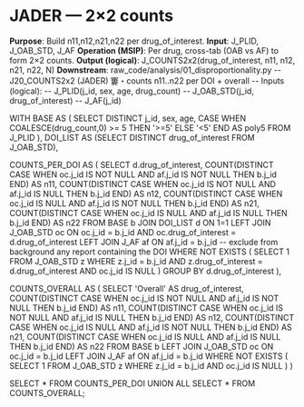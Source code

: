 ﻿# JADER — 2×2 counts
**Purpose**: Build n11,n12,n21,n22 per drug_of_interest.
**Input**: J_PLID, J_OAB_STD, J_AF
**Operation (MSIP)**: Per drug, cross-tab (OAB vs AF) to form 2×2 counts.
**Output (logical)**: J_COUNTS2x2(drug_of_interest, n11, n12, n21, n22, N)
**Downstream**: raw_code/analysis/01_disproportionality.py
-- J20_COUNTS2x2 (JADER) 窶・counts n11..n22 per DOI + overall
-- Inputs (logical):
--   J_PLID(j_id, sex, age, drug_count)
--   J_OAB_STD(j_id, drug_of_interest)
--   J_AF(j_id)

WITH BASE AS (
  SELECT DISTINCT
         j_id,
         sex,
         age,
         CASE WHEN COALESCE(drug_count,0) >= 5 THEN '>=5' ELSE '<5' END AS poly5
  FROM J_PLID
),
DOI_LIST AS (SELECT DISTINCT drug_of_interest FROM J_OAB_STD),

COUNTS_PER_DOI AS (
  SELECT
    d.drug_of_interest,
    COUNT(DISTINCT CASE WHEN oc.j_id IS NOT NULL AND af.j_id IS NOT NULL THEN b.j_id END) AS n11,
    COUNT(DISTINCT CASE WHEN oc.j_id IS NOT NULL AND af.j_id IS NULL THEN b.j_id END)     AS n12,
    COUNT(DISTINCT CASE WHEN oc.j_id IS NULL AND af.j_id IS NOT NULL THEN b.j_id END)     AS n21,
    COUNT(DISTINCT CASE WHEN oc.j_id IS NULL AND af.j_id IS NULL THEN b.j_id END)         AS n22
  FROM BASE b
  JOIN DOI_LIST d ON 1=1
  LEFT JOIN J_OAB_STD oc ON oc.j_id = b.j_id AND oc.drug_of_interest = d.drug_of_interest
  LEFT JOIN J_AF      af ON af.j_id = b.j_id
  -- exclude from background any report containing the DOI
  WHERE NOT EXISTS (
    SELECT 1 FROM J_OAB_STD z
    WHERE z.j_id = b.j_id
      AND z.drug_of_interest = d.drug_of_interest
      AND oc.j_id IS NULL
  )
  GROUP BY d.drug_of_interest
),

COUNTS_OVERALL AS (
  SELECT
    'Overall' AS drug_of_interest,
    COUNT(DISTINCT CASE WHEN oc.j_id IS NOT NULL AND af.j_id IS NOT NULL THEN b.j_id END) AS n11,
    COUNT(DISTINCT CASE WHEN oc.j_id IS NOT NULL AND af.j_id IS NULL THEN b.j_id END)     AS n12,
    COUNT(DISTINCT CASE WHEN oc.j_id IS NULL AND af.j_id IS NOT NULL THEN b.j_id END)     AS n21,
    COUNT(DISTINCT CASE WHEN oc.j_id IS NULL AND af.j_id IS NULL THEN b.j_id END)         AS n22
  FROM BASE b
  LEFT JOIN J_OAB_STD oc ON oc.j_id = b.j_id
  LEFT JOIN J_AF      af ON af.j_id = b.j_id
  WHERE NOT EXISTS (
    SELECT 1 FROM J_OAB_STD z
    WHERE z.j_id = b.j_id AND oc.j_id IS NULL
  )
)

SELECT * FROM COUNTS_PER_DOI
UNION ALL
SELECT * FROM COUNTS_OVERALL;

